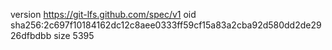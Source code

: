 version https://git-lfs.github.com/spec/v1
oid sha256:2c697f10184162dc12c8aee0333ff59cf15a83a2cba92d580dd2de2926dfbdbb
size 5395
